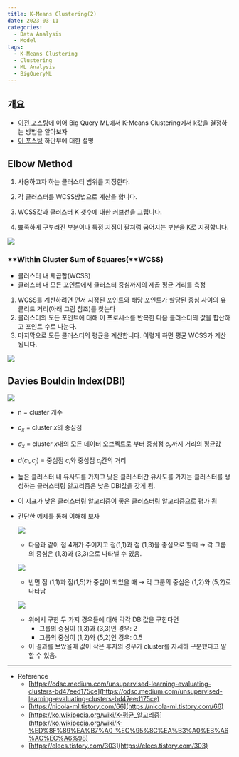 ```yaml
---
title: K-Means Clustering(2)
date: 2023-03-11
categories:
  - Data Analysis
  - Model 
tags: 
  - K-Means Clustering
  - Clustering
  - ML Analysis
  - BigQueryML
---
```


## 개요

- [이전 포스팅](https://jmj3047.github.io/2022/09/09/K-Means_Clustering/)에 이어 Big Query ML에서 K-Means Clustering에서 k값을 결정하는 방법을 알아보자
- [이 포스팅](https://jmj3047.github.io/2023/03/10/BQML_Classification/) 하단부에 대한 설명

## Elbow Method

1. 사용하고자 하는 클러스터 범위를 지정한다.

2. 각 클러스터를 WCSS방법으로 계산을 합니다.

3. WCSS값과 클러스터 K 갯수에 대한 커브선을 그립니다.

4. 뾰족하게 구부러진 부분이나 특정 지점이 팔처럼 굽어지는 부분을 K로 지정합니다.

![ ](images/K-Means_Clustering_2/Untitled.png)

### **Within Cluster Sum of Squares(**WCSS)

- 클러스터 내 제곱합(WCSS)
- 클러스터 내 모든 포인트에서 클러스터 중심까지의 제곱 평균 거리를 측정
1. WCSS를 계산하려면 먼저 지정된 포인트와 해당 포인트가 할당된 중심 사이의 유클리드 거리(아래 그림 참조)를 찾는다
2. 클러스터의 모든 포인트에 대해 이 프로세스를 반복한 다음 클러스터의 값을 합산하고 포인트 수로 나눈다.
3. 마지막으로 모든 클러스터의 평균을 계산합니다. 이렇게 하면 평균 WCSS가 계산됩니다.

![ ](images/K-Means_Clustering_2/Untitled%201.png)

## Davies Bouldin Index(DBI)

![ ](images/K-Means_Clustering_2/Untitled%202.png)

- n = cluster 개수
- $c_x$ = cluster $x$의 중심점
- $\sigma_x$ = cluster $x$내의 모든 데이터 오브젝트로 부터 중심점 $c_x$까지 거리의 평균값
- $d(c_i,c_j)$ = 중심점 $c_i$와 중심점 $c_j$간의 거리
- 높은 클러스터 내 유사도를 가지고 낮은 클러스터간 유사도를 가지는 클러스터를 생성하는 클러스터링 알고리즘은 낮은 DBI값을 갖게 됨.
- 이 지표가 낮은 클러스터링 알고리즘이 좋은 클러스터링 알고리즘으로 평가 됨
- 간단한 예제를 통해 이해해 보자
    
    ![ ](images/K-Means_Clustering_2/Untitled%203.png)
    
    - 다음과 같이 점 4개가 주어지고 점(1,1)과 점 (1,3)을 중심으로 할때 → 각 그룹의 중심은 (1,3)과 (3,3)으로 나타낼 수 있음.
    
    ![ ](images/K-Means_Clustering_2/Untitled%204.png)
    
    - 반면 점 (1,1)과 점(1,5)가 중심이 되었을 때 → 각 그룹의 중심은 (1,2)와 (5,2)로 나타남
    
    ![ ](images/K-Means_Clustering_2/Untitled%205.png)
    
    - 위에서 구한 두 가지 경우들에 대해 각각 DBI값을 구한다면
        - 그룹의 중심이 (1,3)과 (3,3)인 경우: 2
        - 그룹의 중심이 (1,2)와 (5,2)인 경우: 0.5
    - 이 결과를 보았을때 값이 작은 후자의 경우가 cluster를 자세하 구분했다고 말할 수 있음.
    

---

- Reference
    - [https://odsc.medium.com/unsupervised-learning-evaluating-clusters-bd47eed175ce](https://odsc.medium.com/unsupervised-learning-evaluating-clusters-bd47eed175ce)
    - [https://nicola-ml.tistory.com/66](https://nicola-ml.tistory.com/66)
    - [https://ko.wikipedia.org/wiki/K-평균_알고리즘](https://ko.wikipedia.org/wiki/K-%ED%8F%89%EA%B7%A0_%EC%95%8C%EA%B3%A0%EB%A6%AC%EC%A6%98)
    - [https://elecs.tistory.com/303](https://elecs.tistory.com/303)